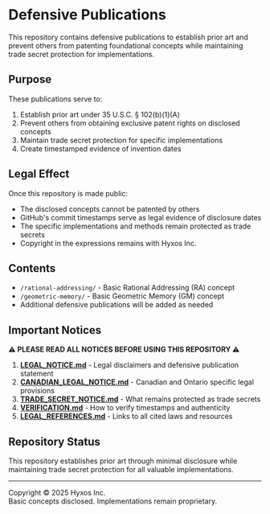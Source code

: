 # Defensive Publications

This repository contains defensive publications to establish prior art and prevent others from patenting foundational concepts while maintaining trade secret protection for implementations.

## Purpose

These publications serve to:
1. Establish prior art under 35 U.S.C. § 102(b)(1)(A)
2. Prevent others from obtaining exclusive patent rights on disclosed concepts
3. Maintain trade secret protection for specific implementations
4. Create timestamped evidence of invention dates

## Legal Effect

Once this repository is made public:
- The disclosed concepts cannot be patented by others
- GitHub's commit timestamps serve as legal evidence of disclosure dates
- The specific implementations and methods remain protected as trade secrets
- Copyright in the expressions remains with Hyxos Inc.

## Contents

- `/rational-addressing/` - Basic Rational Addressing (RA) concept
- `/geometric-memory/` - Basic Geometric Memory (GM) concept
- Additional defensive publications will be added as needed

## Important Notices

**⚠️ PLEASE READ ALL NOTICES BEFORE USING THIS REPOSITORY ⚠️**

1. [**LEGAL_NOTICE.md**](./LEGAL_NOTICE.md) - Legal disclaimers and defensive publication statement
2. [**CANADIAN_LEGAL_NOTICE.md**](./CANADIAN_LEGAL_NOTICE.md) - Canadian and Ontario specific legal provisions
3. [**TRADE_SECRET_NOTICE.md**](./TRADE_SECRET_NOTICE.md) - What remains protected as trade secrets
4. [**VERIFICATION.md**](./VERIFICATION.md) - How to verify timestamps and authenticity
5. [**LEGAL_REFERENCES.md**](./LEGAL_REFERENCES.md) - Links to all cited laws and resources

## Repository Status

This repository establishes prior art through minimal disclosure while maintaining trade secret protection for all valuable implementations.

---

Copyright © 2025 Hyxos Inc.  
Basic concepts disclosed. Implementations remain proprietary.
